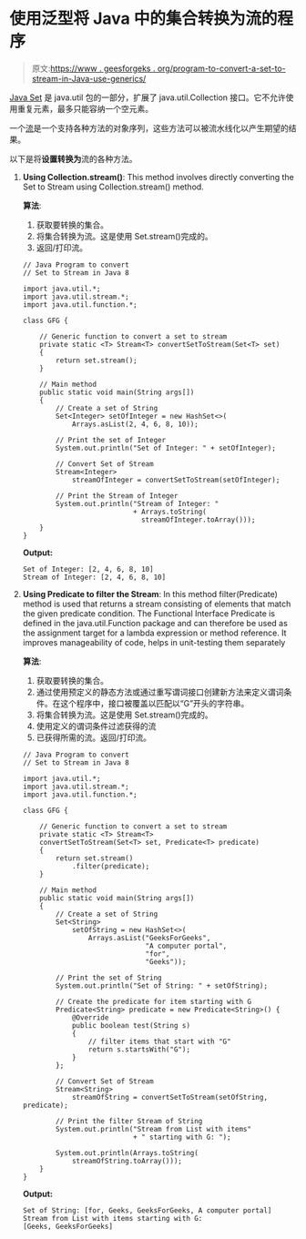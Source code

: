 # 使用泛型将 Java 中的集合转换为流的程序

> 原文:[https://www . geesforgeks . org/program-to-convert-a-set-to-stream-in-Java-use-generics/](https://www.geeksforgeeks.org/program-to-convert-a-set-to-stream-in-java-using-generics/)

[Java Set](https://www.geeksforgeeks.org/set-in-java/) 是 java.util 包的一部分，扩展了 java.util.Collection 接口。它不允许使用重复元素，最多只能容纳一个空元素。

一个[流](https://www.geeksforgeeks.org/stream-in-java/)是一个支持各种方法的对象序列，这些方法可以被流水线化以产生期望的结果。

以下是将**设置转换为**流的各种方法。

1.  **Using Collection.stream()**: This method involves directly converting the Set to Stream using Collection.stream() method.

    **算法**:

    1.  获取要转换的集合。
    2.  将集合转换为流。这是使用 Set.stream()完成的。
    3.  返回/打印流。

    ```
    // Java Program to convert
    // Set to Stream in Java 8

    import java.util.*;
    import java.util.stream.*;
    import java.util.function.*;

    class GFG {

        // Generic function to convert a set to stream
        private static <T> Stream<T> convertSetToStream(Set<T> set)
        {
            return set.stream();
        }

        // Main method
        public static void main(String args[])
        {
            // Create a set of String
            Set<Integer> setOfInteger = new HashSet<>(
                Arrays.asList(2, 4, 6, 8, 10));

            // Print the set of Integer
            System.out.println("Set of Integer: " + setOfInteger);

            // Convert Set of Stream
            Stream<Integer>
                streamOfInteger = convertSetToStream(setOfInteger);

            // Print the Stream of Integer
            System.out.println("Stream of Integer: "
                               + Arrays.toString(
                                 streamOfInteger.toArray()));
        }
    }
    ```

    **Output:**

    ```
    Set of Integer: [2, 4, 6, 8, 10]
    Stream of Integer: [2, 4, 6, 8, 10]

    ```

2.  **Using Predicate to filter the Stream**: In this method filter(Predicate) method is used that returns a stream consisting of elements that match the given predicate condition. The Functional Interface Predicate is defined in the java.util.Function package and can therefore be used as the assignment target for a lambda expression or method reference. It improves manageability of code, helps in unit-testing them separately

    **算法**:

    1.  获取要转换的集合。
    2.  通过使用预定义的静态方法或通过重写谓词接口创建新方法来定义谓词条件。在这个程序中，接口被覆盖以匹配以“G”开头的字符串。
    3.  将集合转换为流。这是使用 Set.stream()完成的。
    4.  使用定义的谓词条件过滤获得的流
    5.  已获得所需的流。返回/打印流。

    ```
    // Java Program to convert
    // Set to Stream in Java 8

    import java.util.*;
    import java.util.stream.*;
    import java.util.function.*;

    class GFG {

        // Generic function to convert a set to stream
        private static <T> Stream<T>
        convertSetToStream(Set<T> set, Predicate<T> predicate)
        {
            return set.stream()
                .filter(predicate);
        }

        // Main method
        public static void main(String args[])
        {
            // Create a set of String
            Set<String>
                setOfString = new HashSet<>(
                    Arrays.asList("GeeksForGeeks",
                                  "A computer portal",
                                  "for",
                                  "Geeks"));

            // Print the set of String
            System.out.println("Set of String: " + setOfString);

            // Create the predicate for item starting with G
            Predicate<String> predicate = new Predicate<String>() {
                @Override
                public boolean test(String s)
                {
                    // filter items that start with "G"
                    return s.startsWith("G");
                }
            };

            // Convert Set of Stream
            Stream<String>
                streamOfString = convertSetToStream(setOfString, predicate);

            // Print the filter Stream of String
            System.out.println("Stream from List with items"
                               + " starting with G: ");

            System.out.println(Arrays.toString(
                streamOfString.toArray()));
        }
    }
    ```

    **Output:**

    ```
    Set of String: [for, Geeks, GeeksForGeeks, A computer portal]
    Stream from List with items starting with G: 
    [Geeks, GeeksForGeeks]

    ```